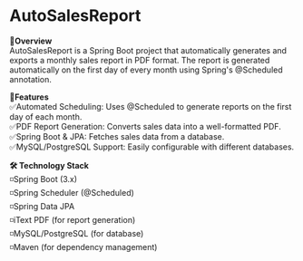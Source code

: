 # AutoSalesReport
**📑Overview**  
AutoSalesReport is a Spring Boot project that automatically generates and exports a monthly sales report in PDF format. The report is generated automatically on the first day of every month using Spring's @Scheduled annotation.

**🚀Features**  
✅Automated Scheduling: Uses @Scheduled to generate reports on the first day of each month.  
✅PDF Report Generation: Converts sales data into a well-formatted PDF.  
✅Spring Boot & JPA: Fetches sales data from a database.  
✅MySQL/PostgreSQL Support: Easily configurable with different databases.

**🛠️ Technology Stack**  
◽Spring Boot (3.x)  
◽Spring Scheduler (@Scheduled)  
◽Spring Data JPA  
◽iText PDF (for report generation)  
◽MySQL/PostgreSQL (for database)  
◽Maven (for dependency management)  

